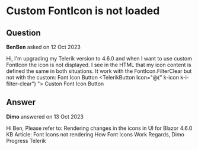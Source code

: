 # Custom FontIcon is not loaded

## Question

**BenBen** asked on 12 Oct 2023

Hi, I'm upgrading my Telerik version to 4.6.0 and when I want to use custom FontIcon the icon is not displayed. I see in the HTML that my icon content is defined the same in both situations. It work with the FontIcon.FilterClear but not with the custom: <TelerikButton Icon="@FontIcon.FilterClear"> Font Icon Button <TelerikButton /> <TelerikButton Icon="@(" k-icon k-i-filter-clear") "> Custon Font Icon Button <TelerikButton />

## Answer

**Dimo** answered on 13 Oct 2023

Hi Ben, Please refer to: Rendering changes in the icons in UI for Blazor 4.6.0 KB Article: Font Icons not rendering How Font Icons Work Regards, Dimo Progress Telerik
